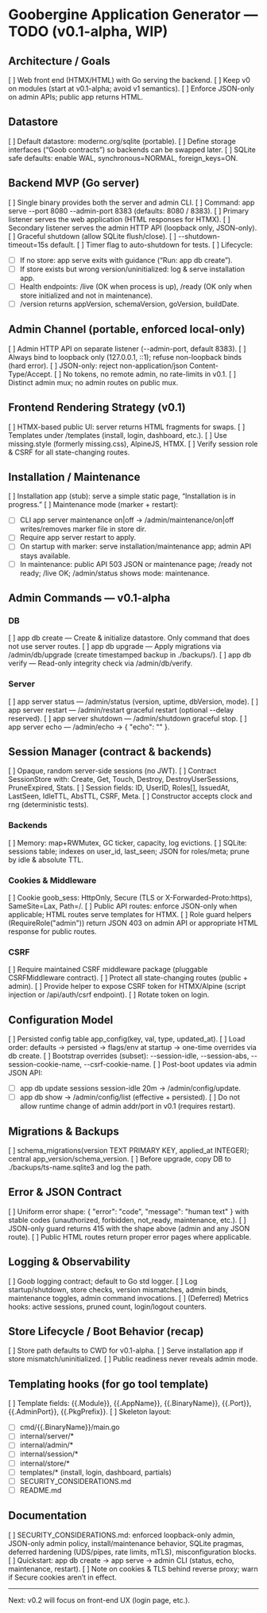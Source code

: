 # Goobergine Application Generator — TODO (v0.1-alpha, WIP)

## Architecture / Goals
[ ] Web front end (HTMX/HTML) with Go serving the backend.
[ ] Keep v0 on modules (start at v0.1-alpha; avoid v1 semantics).
[ ] Enforce JSON-only on admin APIs; public app returns HTML.

## Datastore
[ ] Default datastore: modernc.org/sqlite (portable).
[ ] Define storage interfaces (“Goob contracts”) so backends can be swapped later.
[ ] SQLite safe defaults: enable WAL, synchronous=NORMAL, foreign_keys=ON.

## Backend MVP (Go server)
[ ] Single binary provides both the server and admin CLI.
[ ] Command: app serve --port 8080 --admin-port 8383 (defaults: 8080 / 8383).
[ ] Primary listener serves the web application (HTML responses for HTMX).
[ ] Secondary listener serves the admin HTTP API (loopback only, JSON-only).
[ ] Graceful shutdown (allow SQLite flush/close).
[ ] --shutdown-timeout=15s default.
[ ] Timer flag to auto-shutdown for tests.
[ ] Lifecycle:
- [ ] If no store: app serve exits with guidance (“Run: app db create”).
- [ ] If store exists but wrong version/uninitialized: log & serve installation app.
- [ ] Health endpoints: /live (OK when process is up), /ready (OK only when store initialized and not in maintenance).
- [ ] /version returns appVersion, schemaVersion, goVersion, buildDate.

## Admin Channel (portable, enforced local-only)
[ ] Admin HTTP API on separate listener (--admin-port, default 8383).
[ ] Always bind to loopback only (127.0.0.1, ::1); refuse non-loopback binds (hard error).
[ ] JSON-only: reject non-application/json Content-Type/Accept.
[ ] No tokens, no remote admin, no rate-limits in v0.1.
[ ] Distinct admin mux; no admin routes on public mux.

## Frontend Rendering Strategy (v0.1)
[ ] HTMX-based public UI: server returns HTML fragments for swaps.
[ ] Templates under /templates (install, login, dashboard, etc.).
[ ] Use missing.style (formerly missing.css), AlpineJS, HTMX.
[ ] Verify session role & CSRF for all state-changing routes.

## Installation / Maintenance
[ ] Installation app (stub): serve a simple static page, “Installation is in progress.”
[ ] Maintenance mode (marker + restart):
- [ ] CLI app server maintenance on|off → /admin/maintenance/on|off writes/removes marker file in store dir.
- [ ] Require app server restart to apply.
- [ ] On startup with marker: serve installation/maintenance app; admin API stays available.
- [ ] In maintenance: public API 503 JSON or maintenance page; /ready not ready; /live OK; /admin/status shows mode: maintenance.

## Admin Commands — v0.1-alpha
### DB
[ ] app db create — Create & initialize datastore. Only command that does not use server routes.
[ ] app db upgrade — Apply migrations via /admin/db/upgrade (create timestamped backup in ./backups/).
[ ] app db verify — Read-only integrity check via /admin/db/verify.

### Server
[ ] app server status — /admin/status (version, uptime, dbVersion, mode).
[ ] app server restart — /admin/restart graceful restart (optional --delay reserved).
[ ] app server shutdown — /admin/shutdown graceful stop.
[ ] app server echo <text> — /admin/echo → { "echo": "<text>" }.

## Session Manager (contract & backends)
[ ] Opaque, random server-side sessions (no JWT).
[ ] Contract SessionStore with: Create, Get, Touch, Destroy, DestroyUserSessions, PruneExpired, Stats.
[ ] Session fields: ID, UserID, Roles[], IssuedAt, LastSeen, IdleTTL, AbsTTL, CSRF, Meta.
[ ] Constructor accepts clock and rng (deterministic tests).

### Backends
[ ] Memory: map+RWMutex, GC ticker, capacity, log evictions.
[ ] SQLite: sessions table; indexes on user_id, last_seen; JSON for roles/meta; prune by idle & absolute TTL.

### Cookies & Middleware
[ ] Cookie goob_sess: HttpOnly, Secure (TLS or X-Forwarded-Proto:https), SameSite=Lax, Path=/.
[ ] Public API routes: enforce JSON-only when applicable; HTML routes serve templates for HTMX.
[ ] Role guard helpers (RequireRole("admin")) return JSON 403 on admin API or appropriate HTML response for public routes.

### CSRF
[ ] Require maintained CSRF middleware package (pluggable CSRFMiddleware contract).
[ ] Protect all state-changing routes (public + admin).
[ ] Provide helper to expose CSRF token for HTMX/Alpine (script injection or /api/auth/csrf endpoint).
[ ] Rotate token on login.

## Configuration Model
[ ] Persisted config table app_config(key, val, type, updated_at).
[ ] Load order: defaults → persisted → flags/env at startup → one-time overrides via db create.
[ ] Bootstrap overrides (subset): --session-idle, --session-abs, --session-cookie-name, --csrf-cookie-name.
[ ] Post-boot updates via admin JSON API:
- [ ] app db update sessions session-idle 20m → /admin/config/update.
- [ ] app db show → /admin/config/list (effective + persisted).
[ ] Do not allow runtime change of admin addr/port in v0.1 (requires restart).

## Migrations & Backups
[ ] schema_migrations(version TEXT PRIMARY KEY, applied_at INTEGER); central app_version/schema_version.
[ ] Before upgrade, copy DB to ./backups/ts-name.sqlite3 and log the path.

## Error & JSON Contract
[ ] Uniform error shape: { "error": "code", "message": "human text" } with stable codes (unauthorized, forbidden, not_ready, maintenance, etc.).
[ ] JSON-only guard returns 415 with the shape above (admin and any JSON route).
[ ] Public HTML routes return proper error pages where applicable.

## Logging & Observability
[ ] Goob logging contract; default to Go std logger.
[ ] Log startup/shutdown, store checks, version mismatches, admin binds, maintenance toggles, admin command invocations.
[ ] (Deferred) Metrics hooks: active sessions, pruned count, login/logout counters.

## Store Lifecycle / Boot Behavior (recap)
[ ] Store path defaults to CWD for v0.1-alpha.
[ ] Serve installation app if store mismatch/uninitialized.
[ ] Public readiness never reveals admin mode.

## Templating hooks (for go tool template)
[ ] Template fields: {{.Module}}, {{.AppName}}, {{.BinaryName}}, {{.Port}}, {{.AdminPort}}, {{.PkgPrefix}}.
[ ] Skeleton layout:
- [ ] cmd/{{.BinaryName}}/main.go
- [ ] internal/server/*
- [ ] internal/admin/*
- [ ] internal/session/*
- [ ] internal/store/*
- [ ] templates/* (install, login, dashboard, partials)
- [ ] SECURITY_CONSIDERATIONS.md
- [ ] README.md

## Documentation
[ ] SECURITY_CONSIDERATIONS.md: enforced loopback-only admin, JSON-only admin policy, install/maintenance behavior, SQLite pragmas, deferred hardening (UDS/pipes, rate limits, mTLS), misconfiguration blocks.
[ ] Quickstart: app db create → app serve → admin CLI (status, echo, maintenance, restart).
[ ] Note on cookies & TLS behind reverse proxy; warn if Secure cookies aren’t in effect.

---
Next: v0.2 will focus on front-end UX (login page, etc.).
